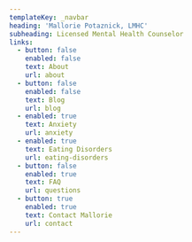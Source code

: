 ```yaml
---
templateKey: _navbar
heading: 'Mallorie Potaznick, LMHC'
subheading: Licensed Mental Health Counselor
links:
  - button: false
    enabled: false
    text: About
    url: about
  - button: false
    enabled: false
    text: Blog
    url: blog
  - enabled: true
    text: Anxiety
    url: anxiety
  - enabled: true
    text: Eating Disorders
    url: eating-disorders
  - button: false
    enabled: true
    text: FAQ
    url: questions
  - button: true
    enabled: true
    text: Contact Mallorie
    url: contact
---
```


